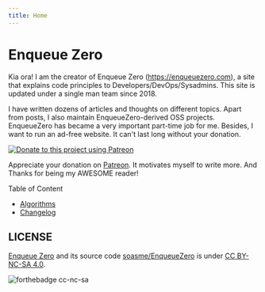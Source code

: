 ```yaml
---
title: Home
---
```


# Enqueue Zero

Kia ora! I am the creator of Enqueue Zero (<https://enqueuezero.com>), a site that
explains code principles to Developers/DevOps/Sysadmins. This site is updated under
a single man team since 2018.

I have written dozens of articles and thoughts on different topics. Apart from
posts, I also maintain EnqueueZero-derived OSS projects. EnqueueZero has became a
very important part-time job for me.  Besides, I want to run an ad-free website.
It can't last long without your donation.

[![Donate to this project using Patreon](https://img.shields.io/badge/patreon-donate-green.svg?style=for-the-badge&colorB=green)](https://patreon.com/enqueuezero)

Appreciate your donation on [Patreon]. It motivates myself to write more.
And Thanks for being my AWESOME reader!

Table of Content

* [Algorithms](/category/algorithm.html)
* [Changelog](/category/changelog.html)

## LICENSE

[Enqueue Zero] and its source code [soasme/EnqueueZero] is under [CC BY-NC-SA 4.0].

![forthebadge cc-nc-sa](http://ForTheBadge.com/images/badges/cc-nc-sa.svg)

[Patreon]: https://www.patreon.com/enqueuezero
[Enqueue Zero]: https://enqueuezero.com/
[soasme/EnqueueZero]: https://github.com/soasme/EnqueueZero
[CC BY-NC-SA 4.0]: https://creativecommons.org/licenses/by-nc-sa/4.0/
